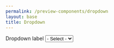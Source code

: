 ```yaml
--- 
permalink: /preview-components/dropdown
layout: base 
title: Dropdown
---
```



  <form class="usa-form">
    <label for="options">Dropdown label</label>
    <select name="options" id="options">
      <option value>- Select -</option>
      <option value="value1">Option A</option>
      <option value="value2">Option B</option>
      <option value="value3">Option C</option>
    </select>
  </form>


